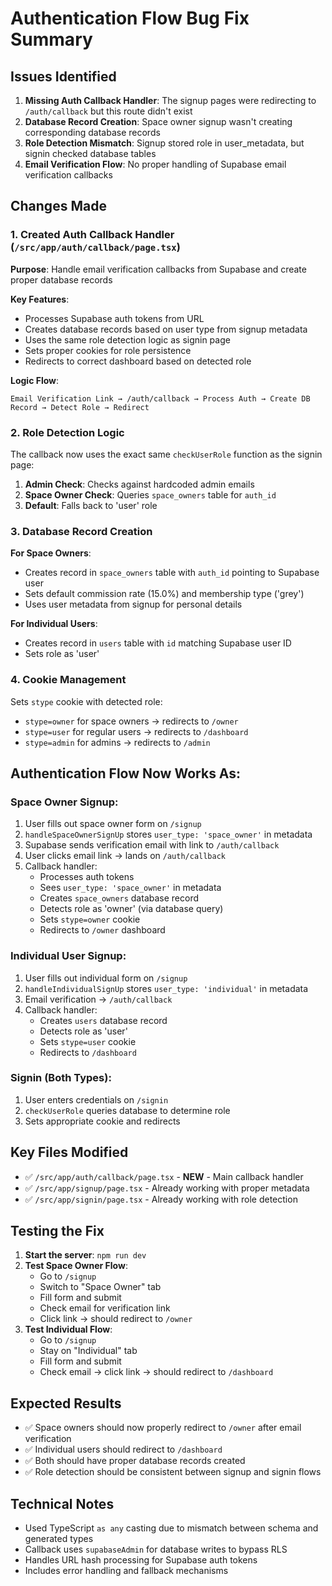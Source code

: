# Authentication Flow Bug Fix Summary

## Issues Identified

1. **Missing Auth Callback Handler**: The signup pages were redirecting to `/auth/callback` but this route didn't exist
2. **Database Record Creation**: Space owner signup wasn't creating corresponding database records
3. **Role Detection Mismatch**: Signup stored role in user_metadata, but signin checked database tables
4. **Email Verification Flow**: No proper handling of Supabase email verification callbacks

## Changes Made

### 1. Created Auth Callback Handler (`/src/app/auth/callback/page.tsx`)

**Purpose**: Handle email verification callbacks from Supabase and create proper database records

**Key Features**:
- Processes Supabase auth tokens from URL
- Creates database records based on user type from signup metadata
- Uses the same role detection logic as signin page
- Sets proper cookies for role persistence
- Redirects to correct dashboard based on detected role

**Logic Flow**:
```
Email Verification Link → /auth/callback → Process Auth → Create DB Record → Detect Role → Redirect
```

### 2. Role Detection Logic

The callback now uses the exact same `checkUserRole` function as the signin page:

1. **Admin Check**: Checks against hardcoded admin emails
2. **Space Owner Check**: Queries `space_owners` table for `auth_id`
3. **Default**: Falls back to 'user' role

### 3. Database Record Creation

**For Space Owners**:
- Creates record in `space_owners` table with `auth_id` pointing to Supabase user
- Sets default commission rate (15.0%) and membership type ('grey')
- Uses user metadata from signup for personal details

**For Individual Users**:
- Creates record in `users` table with `id` matching Supabase user ID
- Sets role as 'user'

### 4. Cookie Management

Sets `stype` cookie with detected role:
- `stype=owner` for space owners → redirects to `/owner`
- `stype=user` for regular users → redirects to `/dashboard`
- `stype=admin` for admins → redirects to `/admin`

## Authentication Flow Now Works As:

### Space Owner Signup:
1. User fills out space owner form on `/signup`
2. `handleSpaceOwnerSignUp` stores `user_type: 'space_owner'` in metadata
3. Supabase sends verification email with link to `/auth/callback`
4. User clicks email link → lands on `/auth/callback`
5. Callback handler:
   - Processes auth tokens
   - Sees `user_type: 'space_owner'` in metadata
   - Creates `space_owners` database record
   - Detects role as 'owner' (via database query)
   - Sets `stype=owner` cookie
   - Redirects to `/owner` dashboard

### Individual User Signup:
1. User fills out individual form on `/signup`
2. `handleIndividualSignUp` stores `user_type: 'individual'` in metadata
3. Email verification → `/auth/callback`
4. Callback handler:
   - Creates `users` database record
   - Detects role as 'user'
   - Sets `stype=user` cookie
   - Redirects to `/dashboard`

### Signin (Both Types):
1. User enters credentials on `/signin`
2. `checkUserRole` queries database to determine role
3. Sets appropriate cookie and redirects

## Key Files Modified

- ✅ `/src/app/auth/callback/page.tsx` - **NEW** - Main callback handler
- ✅ `/src/app/signup/page.tsx` - Already working with proper metadata
- ✅ `/src/app/signin/page.tsx` - Already working with role detection

## Testing the Fix

1. **Start the server**: `npm run dev`
2. **Test Space Owner Flow**:
   - Go to `/signup`
   - Switch to "Space Owner" tab
   - Fill form and submit
   - Check email for verification link
   - Click link → should redirect to `/owner`
3. **Test Individual Flow**:
   - Go to `/signup`
   - Stay on "Individual" tab
   - Fill form and submit
   - Check email → click link → should redirect to `/dashboard`

## Expected Results

- ✅ Space owners should now properly redirect to `/owner` after email verification
- ✅ Individual users should redirect to `/dashboard`
- ✅ Both should have proper database records created
- ✅ Role detection should be consistent between signup and signin flows

## Technical Notes

- Used TypeScript `as any` casting due to mismatch between schema and generated types
- Callback uses `supabaseAdmin` for database writes to bypass RLS
- Handles URL hash processing for Supabase auth tokens
- Includes error handling and fallback mechanisms
